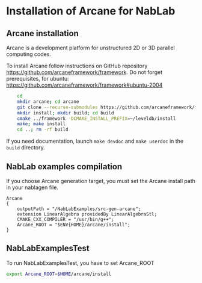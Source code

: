 # Installation of Arcane for NabLab

## Arcane installation

Arcane is a development platform for unstructured 2D or 3D parallel computing codes.

To install Arcane follow instructions on GitHub repository https://github.com/arcaneframework/framework.
Do not forget prerequisites, for ubuntu: https://github.com/arcaneframework/framework#ubuntu-2004

``` bash
	cd
	mkdir arcane; cd arcane
	git clone --recurse-submodules https://github.com/arcaneframework/framework.git
	mkdir install; mkdir build; cd build
	cmake ../framework -DCMAKE_INSTALL_PREFIX=~/leveldb/install
	make; make install
	cd ..; rm -rf build
```

If you need documentation, launch `make devdoc` and `make userdoc` in the `build` directory.

## NabLab examples compilation

If you choose Arcane generation target, you must set the Arcane install path in your nablagen file.

```
Arcane
{
	outputPath = "/NabLabExamples/src-gen-arcane";
	extension LinearAlgebra providedBy LinearAlgebraStl;
	CMAKE_CXX_COMPILER = "/usr/bin/g++";
	Arcane_ROOT = "$ENV{HOME}/arcane/install";
}
```
 
## NabLabExamplesTest

To run NabLabExamplesTest, you have to set Arcane_ROOT

```bash
export Arcane_ROOT=$HOME/arcane/install
```

